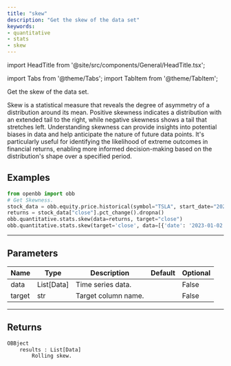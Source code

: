 ```yaml
---
title: "skew"
description: "Get the skew of the data set"
keywords:
- quantitative
- stats
- skew
---
```


import HeadTitle from '@site/src/components/General/HeadTitle.tsx';

<HeadTitle title="quantitative/stats/skew - Reference | OpenBB Platform Docs" />

<!-- markdownlint-disable MD012 MD031 MD033 -->

import Tabs from '@theme/Tabs';
import TabItem from '@theme/TabItem';

Get the skew of the data set.

 Skew is a statistical measure that reveals the degree of asymmetry of a distribution around its mean.
 Positive skewness indicates a distribution with an extended tail to the right, while negative skewness shows a tail
 that stretches left. Understanding skewness can provide insights into potential biases in data and help anticipate
 the nature of future data points. It's particularly useful for identifying the likelihood of extreme outcomes in
 financial returns, enabling more informed decision-making based on the distribution's shape over a specified period.


Examples
--------

```python
from openbb import obb
# Get Skewness.
stock_data = obb.equity.price.historical(symbol="TSLA", start_date="2023-01-01", provider="fmp").to_df()
returns = stock_data["close"].pct_change().dropna()
obb.quantitative.stats.skew(data=returns, target="close")
obb.quantitative.stats.skew(target='close', data=[{'date': '2023-01-02', 'close': 0.05}, {'date': '2023-01-03', 'close': 0.08}, {'date': '2023-01-04', 'close': 0.07}, {'date': '2023-01-05', 'close': 0.06}, {'date': '2023-01-06', 'close': 0.06}])
```

---

## Parameters

<Tabs>

<TabItem value='standard' label='standard'>

| Name | Type | Description | Default | Optional |
| ---- | ---- | ----------- | ------- | -------- |
| data | List[Data] | Time series data. |  | False |
| target | str | Target column name. |  | False |
</TabItem>

</Tabs>

---

## Returns

```python wordwrap
OBBject
    results : List[Data]
        Rolling skew.
```

